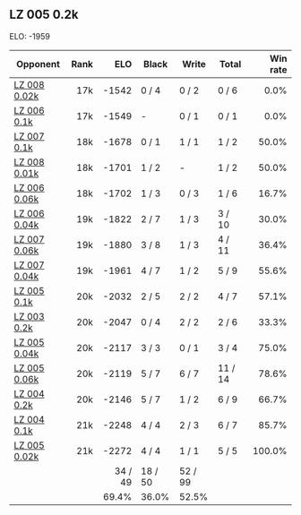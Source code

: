 ## LZ 005 0.2k ##

ELO: -1959

Opponent | Rank | ELO | Black | Write | Total | Win rate
---------|-----:|----:|-------|-------|-------|-------:
[LZ 008 0.02k](LZ%20008%200.02k.md) | 17k | -1542 | 0 / 4 | 0 / 2 | 0 / 6 | 0.0%
[LZ 006 0.1k](LZ%20006%200.1k.md) | 17k | -1549 | - | 0 / 1 | 0 / 1 | 0.0%
[LZ 007 0.1k](LZ%20007%200.1k.md) | 18k | -1678 | 0 / 1 | 1 / 1 | 1 / 2 | 50.0%
[LZ 008 0.01k](LZ%20008%200.01k.md) | 18k | -1701 | 1 / 2 | - | 1 / 2 | 50.0%
[LZ 006 0.06k](LZ%20006%200.06k.md) | 18k | -1702 | 1 / 3 | 0 / 3 | 1 / 6 | 16.7%
[LZ 006 0.04k](LZ%20006%200.04k.md) | 19k | -1822 | 2 / 7 | 1 / 3 | 3 / 10 | 30.0%
[LZ 007 0.06k](LZ%20007%200.06k.md) | 19k | -1880 | 3 / 8 | 1 / 3 | 4 / 11 | 36.4%
[LZ 007 0.04k](LZ%20007%200.04k.md) | 19k | -1961 | 4 / 7 | 1 / 2 | 5 / 9 | 55.6%
[LZ 005 0.1k](LZ%20005%200.1k.md) | 20k | -2032 | 2 / 5 | 2 / 2 | 4 / 7 | 57.1%
[LZ 003 0.2k](LZ%20003%200.2k.md) | 20k | -2047 | 0 / 4 | 2 / 2 | 2 / 6 | 33.3%
[LZ 005 0.04k](LZ%20005%200.04k.md) | 20k | -2117 | 3 / 3 | 0 / 1 | 3 / 4 | 75.0%
[LZ 005 0.06k](LZ%20005%200.06k.md) | 20k | -2119 | 5 / 7 | 6 / 7 | 11 / 14 | 78.6%
[LZ 004 0.2k](LZ%20004%200.2k.md) | 20k | -2146 | 5 / 7 | 1 / 2 | 6 / 9 | 66.7%
[LZ 004 0.1k](LZ%20004%200.1k.md) | 21k | -2248 | 4 / 4 | 2 / 3 | 6 / 7 | 85.7%
[LZ 005 0.02k](LZ%20005%200.02k.md) | 21k | -2272 | 4 / 4 | 1 / 1 | 5 / 5 | 100.0%
 | | | 34 / 49 | 18 / 50 | 52 / 99 | 
 | | | 69.4% | 36.0% | 52.5% | 
